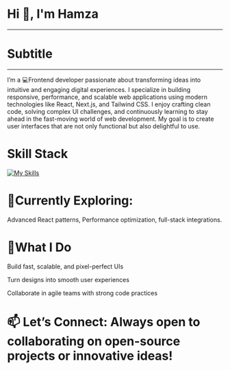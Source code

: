 # Hi 👋, I'm Hamza
---
# Subtitle
---
I’m a 💻Frontend developer passionate about transforming ideas into intuitive and engaging digital experiences. I specialize in building responsive, performance, and scalable web applications using modern technologies like React, Next.js, and Tailwind CSS. I enjoy crafting clean code, solving complex UI challenges, and continuously learning to stay ahead in the fast-moving world of web development. My goal is to create user interfaces that are not only functional but also delightful to use.


# Skill Stack
[![My Skills](https://skillicons.dev/icons?i=java,html,css,git,nodejs,tailwind,js,bootstrap,react,github)](https://skillicons.dev)

# 🌱Currently Exploring: 
Advanced React patterns, 
Performance optimization,
full-stack integrations.

# 🚀What I Do

Build fast, scalable, and pixel-perfect UIs

Turn designs into smooth user experiences

Collaborate in agile teams with strong code practices

# 📫 Let’s Connect: Always open to collaborating on open-source projects or innovative ideas!
